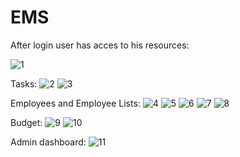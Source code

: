 # EMS

After login user has acces to his resources:

![1](https://github.com/user-attachments/assets/b0bc9fd4-e8b0-4f4f-aa11-fd4995ba9401)

Tasks:
![2](https://github.com/user-attachments/assets/02cc0aca-c6d5-4281-8a63-c6872e13c511)
![3](https://github.com/user-attachments/assets/789ff925-cd37-40ef-87c9-ca7297308d84)

Employees and Employee Lists:
![4](https://github.com/user-attachments/assets/f69c9080-bf3a-4970-89fe-77800a299717)
![5](https://github.com/user-attachments/assets/07cf9dcb-54fc-4eb7-b3a6-6a02882c4448)
![6](https://github.com/user-attachments/assets/592fa6c5-4631-48ad-a362-8a4b9d5dfc24)
![7](https://github.com/user-attachments/assets/a4ae866f-d2a4-4480-b14a-808c64e3aedf)
![8](https://github.com/user-attachments/assets/84970966-1f25-4a5c-9f49-1081053663d0)
<!--![5](https://github.com/user-attachments/assets/eb410c30-720c-4ce7-aac9-d1faced2f45d)-->

Budget:
![9](https://github.com/user-attachments/assets/e794e3cf-d9d2-4edd-9d62-4c698a685a65)
![10](https://github.com/user-attachments/assets/3d89259d-ee36-4dd2-9a18-4cb32fac42da)

Admin dashboard:
![11](https://github.com/user-attachments/assets/c8ee29d5-f77d-4460-9fb4-2775408d0f49)

